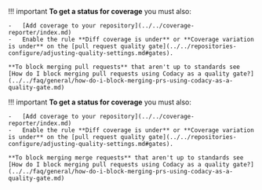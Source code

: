 <!--coverage-status-start-->
!!! important
    **To get a status for coverage** you must also:

    -   [Add coverage to your repository](../../coverage-reporter/index.md)
    -   Enable the rule **Diff coverage is under** or **Coverage variation is under** on the [pull request quality gate](../../repositories-configure/adjusting-quality-settings.md#gates).

    **To block merging pull requests** that aren't up to standards see [How do I block merging pull requests using Codacy as a quality gate?](../../faq/general/how-do-i-block-merging-prs-using-codacy-as-a-quality-gate.md)
<!--coverage-status-end-->

<!--NOTE
    GitLab must mention "merge requests" instead of "pull requests"-->
<!--coverage-status-gitlab-start-->
!!! important
    **To get a status for coverage** you must also:

    -   [Add coverage to your repository](../../coverage-reporter/index.md)
    -   Enable the rule **Diff coverage is under** or **Coverage variation is under** on the [pull request quality gate](../../repositories-configure/adjusting-quality-settings.md#gates).

    **To block merging merge requests** that aren't up to standards see [How do I block merging pull requests using Codacy as a quality gate?](../../faq/general/how-do-i-block-merging-prs-using-codacy-as-a-quality-gate.md)
<!--coverage-status-gitlab-end-->
